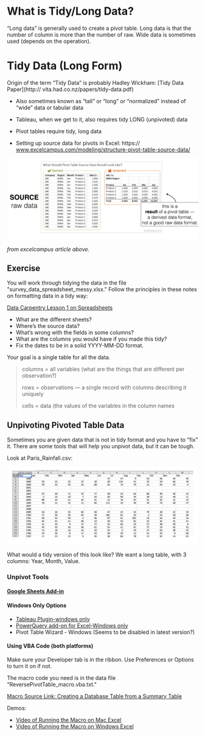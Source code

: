 # What is Tidy/Long Data?
“Long data” is generally used to create a pivot table. Long data is that the number of column is more than the number of raw. Wide data is sometimes used (depends on the operation).


# Tidy Data (Long Form)

Origin of the term “Tidy Data” is probably Hadley Wickham: [Tidy Data Paper](http:// vita.had.co.nz/papers/tidy-data.pdf)

* Also sometimes known as “tall” or “long” or “normalized” instead of
“wide” data or tabular data
* Tableau, when we get to it, also requires tidy LONG (unpivoted) data
* Pivot tables require tidy, long data

* Setting up source data for pivots in Excel: https:// www.excelcampus.com/modeling/structure-pivot-table-source-data/


<img src="images/pivot ar20.png">

*from excelcampus article above.*

## Exercise

You will work through tidying the data in the file "survey_data_spreadsheet_messy.xlsx."  Follow the principles in these notes on formatting data in a tidy way:

[Data Carpentry Lesson 1 on Spreadsheets](http://www.datacarpentry.org/spreadsheet-ecology-lesson/01-format-data/)

* What are the different sheets?
* Where’s the source data?
* What’s wrong with the fields in some columns?
* What are the columns you would have if you made this tidy?
* Fix the dates to be in a solid YYYY-MM-DD format.

Your goal is a single table for all the data.

 > columns = all variables (what are the things that are different per observation?)
 >
 > rows = observations — a single record with columns describing it uniquely
 >
 > cells = data (the values of the variables in the column names

## Unpivoting Pivoted Table Data

Sometimes you are given data that is not in tidy format and you have to "fix" it.  There are some tools that will help you unpivot data, but it can be tough.

Look at Paris_Rainfall.csv:

<img src="images/pivot ar21.png">

What would a tidy version of this look like?  We want a long table, with 3 columns: Year, Month, Value.

### Unpivot Tools

#### [Google Sheets Add-in](https://stevebennett.me/2015/01/06/normalize-cross-tabs-for-tableau-a-google-sheets-script/)

#### Windows Only Options

* [Tableau Plugin-windows only](http://kb.tableau.com/articles/knowledgebase/addin-reshaping-data-excel?lang=en-us)
* [PowerQuery add-on for Excel-Windows only](https://www.microsoft.com/en-us/download/details.aspx?id=39379)
* Pivot Table Wizard - Windows (Seems to be disabled in latest version?)

#### Using VBA Code (both platforms)

Make sure your Developer tab is in the ribbon.  Use Preferences or Options to turn it on if not.

The macro code you need is in the data file "ReversePivotTable_macro.vba.txt."

[Macro Source Link: Creating a Database Table from a Summary Table](http://spreadsheetpage.com/index.php/tip/creating_a_database_table_from_a_summary_table/)

Demos:
* [Video of Running the Macro on Mac Excel](https://youtu.be/dpnIwhmmbLA)
* [Video of Running the Macro on Windows Excel](https://youtu.be/D10U0I9dh50)
